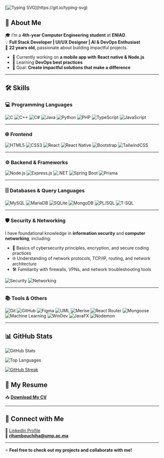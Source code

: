 [![Typing SVG](https://readme-typing-svg.demolab.com?font=Fira+Code&size=28&pause=1000&color=F79D9D&width=600&lines=Hi+👋+I'm+Riham+Bouchiha;Welcome+to+my+GitHub+Profile!)](https://git.io/typing-svg)


## 🚀 About Me
🎓 I’m a **4th-year Computer Engineering student** at **ENIAD**.  
💡 **Full Stack Developer | UI/UX Designer | AI & DevOps Enthusiast**  
🎂 **22 years old**, passionate about building impactful projects.  

- 🔭 Currently working on **a mobile app with React native & Node.js**  
- 🌱 Learning **DevOps best practices**  
- 🎯 Goal: **Create impactful solutions that make a difference**  

---

## 🛠️ Skills

### 💻 Programming Languages
![C](https://img.shields.io/badge/C-00599C?style=for-the-badge&logo=c&logoColor=white)
![C++](https://img.shields.io/badge/C++-00599C?style=for-the-badge&logo=c%2B%2B&logoColor=white)
![C#](https://img.shields.io/badge/C%23-239120?style=for-the-badge&logo=c-sharp&logoColor=white)
![Java](https://img.shields.io/badge/Java-ED8B00?style=for-the-badge&logo=openjdk&logoColor=white)
![Python](https://img.shields.io/badge/Python-3776AB?style=for-the-badge&logo=python&logoColor=white)
![PHP](https://img.shields.io/badge/PHP-777BB4?style=for-the-badge&logo=php&logoColor=white)
![TypeScript](https://img.shields.io/badge/TypeScript-3178C6?style=for-the-badge&logo=typescript&logoColor=white)
![JavaScript](https://img.shields.io/badge/JavaScript-F7DF1E?style=for-the-badge&logo=javascript&logoColor=black)

---

### 🌐 Frontend
![HTML5](https://img.shields.io/badge/HTML5-E34F26?style=for-the-badge&logo=html5&logoColor=white)
![CSS3](https://img.shields.io/badge/CSS3-1572B6?style=for-the-badge&logo=css3&logoColor=white)
![React](https://img.shields.io/badge/React-20232A?style=for-the-badge&logo=react&logoColor=61DAFB)
![React Native](https://img.shields.io/badge/React_Native-61DAFB?style=for-the-badge&logo=react&logoColor=black)
![Bootstrap](https://img.shields.io/badge/Bootstrap-7952B3?style=for-the-badge&logo=bootstrap&logoColor=white)
![TailwindCSS](https://img.shields.io/badge/Tailwind_CSS-06B6D4?style=for-the-badge&logo=tailwind-css&logoColor=white)

---

### ⚙️ Backend & Frameworks
![Node.js](https://img.shields.io/badge/Node.js-339933?style=for-the-badge&logo=node.js&logoColor=white)
![Express.js](https://img.shields.io/badge/Express.js-000000?style=for-the-badge&logo=express&logoColor=white)
![.NET](https://img.shields.io/badge/.NET-512BD4?style=for-the-badge&logo=dotnet&logoColor=white)
![Spring Boot](https://img.shields.io/badge/Spring_Boot-6DB33F?style=for-the-badge&logo=springboot&logoColor=white)
![Prisma](https://img.shields.io/badge/Prisma-2D3748?style=for-the-badge&logo=prisma&logoColor=white)

---

### 🗄️ Databases & Query Languages
![MySQL](https://img.shields.io/badge/MySQL-005C84?style=for-the-badge&logo=mysql&logoColor=white)
![MariaDB](https://img.shields.io/badge/MariaDB-003545?style=for-the-badge&logo=mariadb&logoColor=white)
![SQLite](https://img.shields.io/badge/SQLite-003B57?style=for-the-badge&logo=sqlite&logoColor=white)
![MongoDB](https://img.shields.io/badge/MongoDB-4EA94B?style=for-the-badge&logo=mongodb&logoColor=white)
![PL/SQL](https://img.shields.io/badge/PL_SQL-003B57?style=for-the-badge&logo=oracle&logoColor=white)
![T-SQL](https://img.shields.io/badge/T--SQL-CC2927?style=for-the-badge&logo=microsoftsqlserver&logoColor=white)

---

### 🛡️ Security & Networking
I have foundational knowledge in **information security** and **computer networking**, including:

- 🔐 Basics of cybersecurity principles, encryption, and secure coding practices  
- 🌐 Understanding of network protocols, TCP/IP, routing, and network architecture  
- 🛠️ Familiarity with firewalls, VPNs, and network troubleshooting tools  

![Security](https://img.shields.io/badge/Security-FF6F61?style=for-the-badge&logo=keybase&logoColor=white)
![Networking](https://img.shields.io/badge/Networking-0A74DA?style=for-the-badge&logo=cisco&logoColor=white)

---

### 📚 Tools & Others
![Git](https://img.shields.io/badge/Git-F05032?style=for-the-badge&logo=git&logoColor=white)
![GitHub](https://img.shields.io/badge/GitHub-181717?style=for-the-badge&logo=github&logoColor=white)
![Figma](https://img.shields.io/badge/Figma-F24E1E?style=for-the-badge&logo=figma&logoColor=white)
![UML](https://img.shields.io/badge/UML-5B4FDF?style=for-the-badge&logoColor=white)
![Merise](https://img.shields.io/badge/Merise-00A6D6?style=for-the-badge&logoColor=white)
![React Router](https://img.shields.io/badge/React_Router-CA4245?style=for-the-badge&logo=reactrouter&logoColor=white)
![Mongoose](https://img.shields.io/badge/Mongoose-880000?style=for-the-badge&logo=mongoose&logoColor=white)
![Machine Learning](https://img.shields.io/badge/Machine_Learning-102230?style=for-the-badge&logo=tensorflow&logoColor=orange)
![WinDev](https://img.shields.io/badge/WinDev-005C8A?style=for-the-badge&logoColor=white)
![JavaFX](https://img.shields.io/badge/JavaFX-007396?style=for-the-badge&logoColor=white)
![Nodemon](https://img.shields.io/badge/Nodemon-76D04B?style=for-the-badge&logo=nodemon&logoColor=white)

---

## 📊 GitHub Stats
![GitHub Stats](https://github-readme-stats.vercel.app/api?username=RihamBouchiha&show_icons=true&theme=tokyonight)  

![Top Languages](https://github-readme-stats.vercel.app/api/top-langs/?username=RihamBouchiha&layout=compact&theme=tokyonight)  

[![GitHub Streak](https://github-readme-streak-stats.herokuapp.com?user=RihamBouchiha&theme=tokyonight)](https://git.io/streak-stats)



## 📄 My Resume
📥 [**Download My CV**](https://drive.google.com/file/d/1D95T8y5PVojMzoN5YvBuuWYq3SwkdWjc/view?usp=sharing)  

---

## 🔗 Connect with Me
💼 [LinkedIn Profile](https://www.linkedin.com/in/riham-bouchiha-138419274/)  
📧 **rihambouchiha@ump.ac.ma**  

---

⭐ **Feel free to check out my projects and collaborate with me!**
